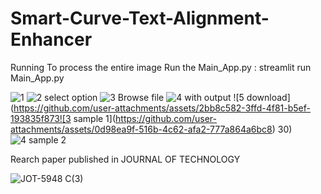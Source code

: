 # Smart-Curve-Text-Alignment-Enhancer
Running
To process the entire image
Run the Main_App.py  : streamlit run Main_App.py 


![1](https://github.com/user-attachments/assets/7daf6787-1818-4fb8-8442-cdb6fe0c1091)
![2  select option](https://github.com/user-attachments/assets/b0b64ba9-39a0-499b-83bc-795d3bbd80e2)
![3 Browse file](https://github.com/user-attachments/assets/abfb1f73-f3e8-402e-8817-96a15a4a10df)
![4  with output](https://github.com/user-attachments/assets/74a84e1b-6024-442e-afe4-b3796a58c920)
![5  download](https://github.com/user-attachments/assets/2bb8c582-3ffd-4f81-b5ef-193835f873![3 sample 1](https://github.com/user-attachments/assets/0d98ea9f-516b-4c62-afa2-777a864a6bc8)
30)
![4 sample 2](https://github.com/user-attachments/assets/3398dec7-c816-47d2-ad80-f8c7ef77c1aa)



Rearch paper published in JOURNAL OF TECHNOLOGY

![JOT-5948 C(3)](https://github.com/user-attachments/assets/91a4714b-a117-4b01-a696-0ef196c2f0b8)
